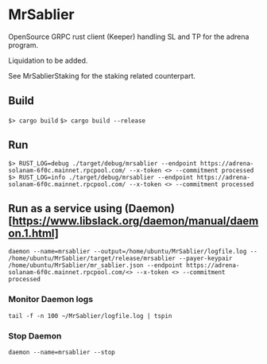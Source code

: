 # MrSablier

OpenSource GRPC rust client (Keeper) handling SL and TP for the adrena program.

Liquidation to be added.

See MrSablierStaking for the staking related counterpart.

## Build

`$> cargo build`
`$> cargo build --release`

## Run

`$> RUST_LOG=debug ./target/debug/mrsablier --endpoint https://adrena-solanam-6f0c.mainnet.rpcpool.com/ --x-token <> --commitment processed`
`$> RUST_LOG=info ./target/debug/mrsablier --endpoint https://adrena-solanam-6f0c.mainnet.rpcpool.com/ --x-token <> --commitment processed`

## Run as a service using (Daemon)[https://www.libslack.org/daemon/manual/daemon.1.html]

`daemon --name=mrsablier --output=/home/ubuntu/MrSablier/logfile.log -- /home/ubuntu/MrSablier/target/release/mrsablier --payer-keypair /home/ubuntu/MrSablier/mr_sablier.json --endpoint https://adrena-solanam-6f0c.mainnet.rpcpool.com/<> --x-token <> --commitment processed`

### Monitor Daemon logs

`tail -f -n 100 ~/MrSablier/logfile.log | tspin`

### Stop Daemon

`daemon --name=mrsablier --stop`